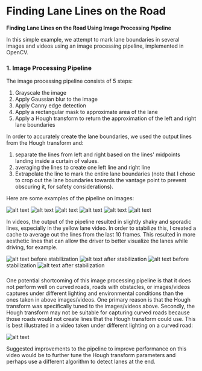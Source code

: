 # **Finding Lane Lines on the Road** 

**Finding Lane Lines on the Road Using Image Processing Pipeline**

In this simple example, we attempt to mark lane boundaries in several images and videos using an image processing pipeline, implemented in OpenCV.

[//]: # (Image References)

[image1]: ./examples/grayscale.jpg "Grayscale"
[image2]: ./test_images/solidWhiteCurve.jpg
[image3]: ./output_images/solidWhiteCurve.jpg
[image4]: ./test_images/solidWhiteRight.jpg
[image5]: ./output_images/solidWhiteRight.jpg
[image6]: ./output_images/solidYellowCurve.jpg
[image7]: ./output_images/solidYellowCurve2.jpg
[image8]: ./output_images/solidYellowLeft.jpg
[image9]: ./output_images/whiteCarLaneSwitch.jpg
[image10]: ./test_videos_output/white.gif
[image11]: ./test_videos_output/white_stab.gif
[image12]: ./test_videos_output/yellow.gif
[image13]: ./test_videos_output/yellow_stab.gif
[image14]: ./test_videos_output/challenge_stab.gif

### 1. Image Processing Pipeline

The image processing pipeline consists of 5 steps:
1. Grayscale the image
2. Apply Gaussian blur to the image
3. Apply Canny edge detection
4. Apply a rectangular mask to approximate area of the lane
5. Apply a Hough transform to return the approximation of the left and right lane boundaries

In order to accurately create the lane boundaries, we used the output lines from the Hough transform and:
1. separate the lines from left and right based on the lines' midpoints landing inside a curtain of values.
2. averaging the lines to create one left line and right line
3. Extrapolate the line to mark the entire lane boundaries (note that I chose to crop out the lane boundaries towards the vantage point to prevent obscuring it, for safety considerations).

Here are some examples of the pipeline on images:

![alt text][image3] 
![alt text][image5]
![alt text][image6]
![alt text][image7]
![alt text][image8]
![alt text][image9]

In videos, the output of the pipeline resulted in slightly shaky and sporadic lines, especially in the yellow lane video.
In order to stabilize this, I created a cache to average out the lines from the last 10 frames. This resulted in more aesthetic lines that can allow the driver to better visualize the lanes while driving, for example.

![alt text][image10]
before stabilization
![alt text][image11]
after stabilization
![alt text][image12]
before stabilization
![alt text][image13]
after stabilization


### 

One potential shortcoming of this image processing pipeline is that it does not perform well on curved roads, roads with obstacles, or images/videos captures under different lighting and environmental conditions than the ones taken in above images/videos.
One primary reason is that the Hough transform was specifically tuned to the images/videos above.
Secondly, the Hough transform may not be suitable for capturing curved roads because those roads would not create lines that the Hough transform could use.
This is best illustrated in a video taken under different lighting on a curved road:

![alt text][image14]

Suggested improvements to the pipeline to improve performance on this video would be to further tune the Hough transform parameters and perhaps use a different algorithm to detect lanes at the end.

